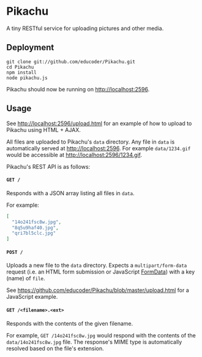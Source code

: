 Pikachu
=======

A tiny RESTful service for uploading pictures and other media.


Deployment
----------

```
git clone git://github.com/educoder/Pikachu.git
cd Pikachu
npm install
node pikachu.js
```

Pikachu should now be running on <http://localhost:2596>.

Usage
-----

See <http://localhost:2596/upload.html> for an example of how 
to upload to Pikachu using HTML + AJAX.

All files are uploaded to Pikachu's `data` directory. Any file
in `data` is automatically served at <http://localhost:2596>. For
example `data/1234.gif` would be accessible at <http://localhost:2596/1234.gif>.

Pikachu's REST API is as follows:

#### `GET /`

Responds with a JSON array listing all files in `data`.

For example:

```json
[ 
  "14o241fsc8w.jpg", 
  "8q5u9haf40.jpg", 
  "qri7bl5clc.jpg"
]
```

#### `POST /`

Uploads a new file to the `data` directory. Expects a `multipart/form-data` request (i.e.
an HTML form submission or JavaScript [FormData](https://developer.mozilla.org/en-US/docs/DOM/XMLHttpRequest/FormData))
with a key (name) of `file`.

See https://github.com/educoder/Pikachu/blob/master/upload.html for a JavaScript example.

#### `GET /<filename>.<ext>`

Responds with the contents of the given filename. 

For example, `GET /14o241fsc8w.jpg` would respond with the contents of the `data/14o241fsc8w.jpg` file.
The response's MIME type is automatically resolved based on the file's extension. 
